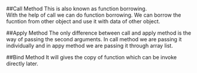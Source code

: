 ##Call Method
        This is also known as function borrowing.  
        With the help of call we can do function borrowing. We can borrow the fucntion from other object and use it with data of other object.

##Apply Method
        The only difference between call and apply method is the way of passing the second arguments.
        In call method we are passing it individually and in appy method we are passing it through array list.

##Bind Method
         It will gives the copy of function which can be invoke directly later.

